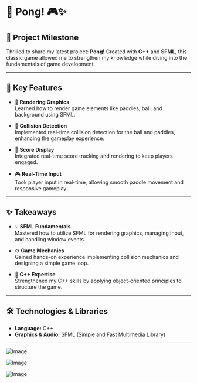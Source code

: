 # 🚀 Pong! 🎮✨

## 🌟 Project Milestone

Thrilled to share my latest project: **Pong!** Created with **C++** and **SFML**, this classic game allowed me to strengthen my knowledge while diving into the fundamentals of game development.

---

## 🎯 Key Features

- 🎨 **Rendering Graphics**  
  Learned how to render game elements like paddles, ball, and background using SFML.

- 🏓 **Collision Detection**  
  Implemented real-time collision detection for the ball and paddles, enhancing the gameplay experience.

- 🔢 **Score Display**  
  Integrated real-time score tracking and rendering to keep players engaged.

- 🎮 **Real-Time Input**  
  Took player input in real-time, allowing smooth paddle movement and responsive gameplay.

---

## ✨ Takeaways

- 💡 **SFML Fundamentals**  
  Mastered how to utilize SFML for rendering graphics, managing input, and handling window events.

- ⚙️ **Game Mechanics**  
  Gained hands-on experience implementing collision mechanics and designing a simple game loop.

- 🎨 **C++ Expertise**  
  Strengthened my C++ skills by applying object-oriented principles to structure the game.

---

## 🛠️ Technologies & Libraries

- **Language:** C++  
- **Graphics & Audio:** SFML (Simple and Fast Multimedia Library)

---

![Image](https://github.com/user-attachments/assets/473bb6e3-66f0-414e-b295-54b1716ffa45)

![Image](https://github.com/user-attachments/assets/9e608b04-ddf7-44d3-950f-82b602cf9abb)

![Image](https://github.com/user-attachments/assets/33cd7130-40af-48fe-91b1-9e3129f2e9ba)
